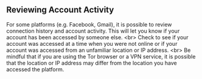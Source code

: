 
## Reviewing Account Activity

For some platforms (e.g. Facebook, Gmail), it is possible to review connection history and account activity. This will let you know if your account has been accessed by someone else.
&lt;br&gt;
Check to see if your account was accessed at a time when you were not online or if your account was accessed from an unfamiliar location or IP address.
&lt;br&gt;
Be mindful that if you are using the Tor browser or a VPN service, it is possible that the location or IP address may differ from the location you have accessed the platform.
